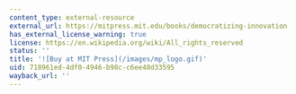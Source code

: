 ```yaml
---
content_type: external-resource
external_url: https://mitpress.mit.edu/books/democratizing-innovation
has_external_license_warning: true
license: https://en.wikipedia.org/wiki/All_rights_reserved
status: ''
title: '![Buy at MIT Press](/images/mp_logo.gif)'
uid: 718961ed-4df0-4946-b98c-c6ee40d33595
wayback_url: ''
---
```

